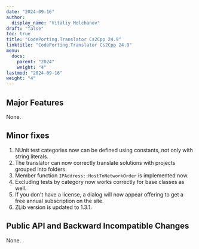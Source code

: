 ```yaml
---
date: "2024-09-16"
author:
  display_name: "Vitaliy Molchanov"
draft: "false"
toc: true
title: "CodePorting.Translator Cs2Cpp 24.9"
linktitle: "CodePorting.Translator Cs2Cpp 24.9"
menu:
  docs:
    parent: "2024"
    weight: "4"
lastmod: "2024-09-16"
weight: "4"
---
```


## Major Features ##

None.

## Minor fixes ##

1. NUnit test categories now can be defined using constants, not only with string literals.
1. The translator can now correctly translate solutions with projects grouped into folders.
1. Member function `IPAddress::HostToNetworkOrder` is implemented now.
1. Excluding tests by category now works correctly for base classes as well.
1. If you don't have a license, a dialog will now appear offering to get a free annual subscription on the site.
1. ZLib version is updated to 1.3.1.

## Public API and Backward Incompatible Changes ##

None.
